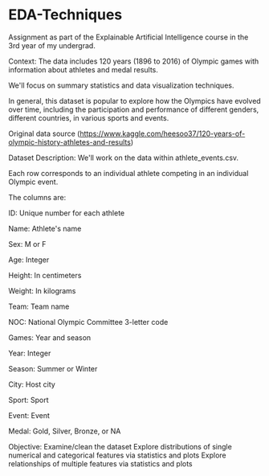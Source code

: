 # EDA-Techniques
Assignment as part of the Explainable Artificial Intelligence course in the 3rd year of my undergrad.

Context:
The data includes 120 years (1896 to 2016) of Olympic games with information about athletes and medal results.

We'll focus on summary statistics and data visualization techniques.

In general, this dataset is popular to explore how the Olympics have evolved over time, including the participation and performance of different genders, different countries, in various sports and events.

Original data source (https://www.kaggle.com/heesoo37/120-years-of-olympic-history-athletes-and-results)

Dataset Description:
We'll work on the data within athlete_events.csv.

Each row corresponds to an individual athlete competing in an individual Olympic event.

The columns are:

ID: Unique number for each athlete

Name: Athlete's name

Sex: M or F

Age: Integer

Height: In centimeters

Weight: In kilograms

Team: Team name

NOC: National Olympic Committee 3-letter code

Games: Year and season

Year: Integer

Season: Summer or Winter

City: Host city

Sport: Sport

Event: Event

Medal: Gold, Silver, Bronze, or NA

Objective:
Examine/clean the dataset
Explore distributions of single numerical and categorical features via statistics and plots
Explore relationships of multiple features via statistics and plots
